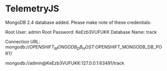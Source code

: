 ﻿# TelemetryJS
MongoDB 2.4 database added.  Please make note of these credentials:

   Root User:     admin
   Root Password: KeEzb3VUFUKK
   Database Name: track

Connection URL: mongodb://$OPENSHIFT_MONGODB_DB_HOST:$OPENSHIFT_MONGODB_DB_PORT/

mongodb://admin@KeEzb3VUFUKK:127.0.0.1:63491/track